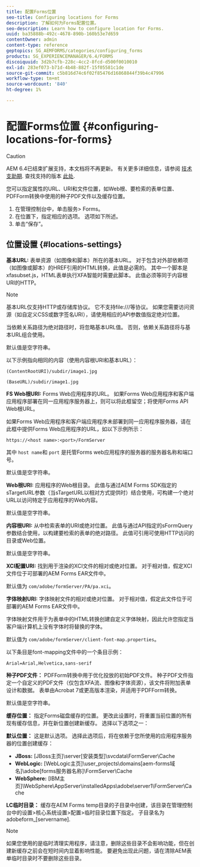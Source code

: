 ```yaml
---
title: 配置Forms位置
seo-title: Configuring locations for Forms
description: 了解如何为Forms配置位置。
seo-description: Learn how to configure location for Forms.
uuid: ba35888b-492c-4678-890b-160b53e7d659
contentOwner: admin
content-type: reference
geptopics: SG_AEMFORMS/categories/configuring_forms
products: SG_EXPERIENCEMANAGER/6.4/FORMS
discoiquuid: 3d2b7cfb-228c-4cc2-8fcd-d500f0010010
exl-id: 283ef073-b71d-4b48-882f-15f05581c1de
source-git-commit: c5b816d74c6f02f85476d16868844f39b4c47996
workflow-type: tm+mt
source-wordcount: '840'
ht-degree: 1%

---
```


# 配置Forms位置 {#configuring-locations-for-forms}

>[!CAUTION]
>
>AEM 6.4已结束扩展支持，本文档将不再更新。 有关更多详细信息，请参阅 [技术支助期](https://helpx.adobe.com/cn/support/programs/eol-matrix.html). 查找支持的版本 [此处](https://experienceleague.adobe.com/docs/).

您可以指定属性的URL、URI和文件位置，如Web根、要检索的表单位置、PDFForm转换中使用的种子PDF文件以及缓存位置。

1. 在管理控制台中，单击服务> Forms。
1. 在位置下，指定相应的选项。 选项如下所述。
1. 单击“保存”。

## 位置设置 {#locations-settings}

**基本URL:** 表单资源（如图像和脚本）所在的基本URL。 对于包含对外部依赖项（如图像或脚本）的HREF引用的HTML转换，此值是必需的。 其中一个脚本是xfasubset.js，HTML表单执行XFA智能时需要此脚本。 此值必须等同于内容根URI的HTTP。

>[!NOTE]
>
>基本URL仅支持HTTP或存储库协议。 它不支持file:///等协议。 如果您需要访问资源（如自定义CSS或数字签名URI），请使用相应的API参数值指定绝对位置。

当依赖关系路径为绝对路径时，将忽略基本URL值。 否则，依赖关系路径将与基本URL组合使用。

默认值是空字符串。

以下示例指向相同的内容（使用内容根URI和基本URL）：

`(ContentRootURI)/subdir/image1.jpg`

`(BaseURL)/subdir/image1.jpg`

**FS Web根URI:** Forms Web应用程序的URL。 如果Forms Web应用程序和客户端应用程序部署在同一应用程序服务器上，则可以将此框留空；将使用Forms API Web根URL。

如果Forms Web应用程序和客户端应用程序未部署到同一应用程序服务器，请在此框中提供Forms Web应用程序的URL，如以下示例所示：

`https://<host name>:<port>/FormServer`

其中 `host name`和 `port` 是托管Forms web应用程序的服务器的服务器名称和端口号。

默认值是空字符串。

**Web根URI:** 应用程序的Web根目录。 此值与通过AEM Forms SDK指定的sTargetURL参数（当sTargetURL以相对方式提供时）结合使用，可构建一个绝对URL以访问特定于应用程序的Web内容。

默认值是空字符串。

**内容根URI:** 从中检索表单的URI或绝对位置。 此值与通过API指定的sFormQuery参数结合使用，以构建要检索的表单的绝对路径。 此值可引用可使用HTTP访问的目录或Web位置。

默认值是空字符串。

**XCI配置URI:** 找到用于渲染的XCI文件的相对或绝对位置。 对于相对值，假定XCI文件位于可部署的AEM Forms EAR文件中。

默认值为 `com/adobe/formServer/PA/pa.xci`。

**字体映射URI:** 字体映射文件的相对或绝对位置。 对于相对值，假定此文件位于可部署的AEM Forms EAR文件中。

字体映射文件用于为表单中的HTML转换创建自定义字体映射，因此允许您指定当客户端计算机上没有字体时将替换的字体。

默认值为 `com/adobe/formServer/client-font-map.properties`。

以下条目是font-mapping文件中的一个条目示例：

`Arial=Arial,Helvetica,sans-serif`

**种子PDF文件：** PDFForm转换中用于优化投放的初始PDF文件。 种子PDF文件指定一个自定义的PDF文件（仅包含XFA流、图像和字体资源），该文件将附加表单设计和数据。 表单由Acrobat 7或更高版本渲染，并适用于PDFForm转换。

默认值是空字符串。

**缓存位置：** 指定Forms磁盘缓存的位置。 更改此设置时，将重置当前位置的所有现有缓存信息，并在新位置创建新缓存。 选择以下选项之一：

**默认位置：** 这是默认选项。 选择此选项后，将在依赖于您所使用的应用程序服务器的位置创建缓存：

* **JBoss:** [JBoss主页]\server\[安装类型]\svcdata\FormServer\Cache
* **WebLogic:** [WebLogic主页]\user_projects\domains\[aem-forms域名]\adobe\[forms服务器名称]\FormServer\Cache
* **WebSphere:** [IBM主页]\WebSphere\AppServer\installedApps\adobe\server1\FormServer\Cache

**LC临时目录：** 缓存在AEM Forms temp目录的子目录中创建，该目录在管理控制台中的设置>核心系统设置>配置>临时目录位置下指定。 子目录名为adobeform_[servername].

>[!NOTE]
>
>如果您使用的是临时清理实用程序，请注意，删除这些目录不会影响功能，但在创建新缓存之前会在短时间内显着影响性能。 要避免出现此问题，请在清除AEM表单临时目录时不要删除这些目录。
